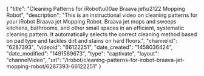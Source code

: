 {
    "title": "Cleaning Patterns for iRobot\u00ae Braava jet\u2122 Mopping Robot",
    "description": "This is an instructional video on cleaning patterns for your iRobot Braava jet Mopping Robot. Braava jet mops and sweeps kitchens, bathrooms, and other small spaces in an efficient, systematic cleaning pattern. It automatically selects the correct cleaning method based on pad type and tackles dirt and stains on hard floors.",
    "channelid": "6287393",
    "videoid": "66122251",
    "date_created": "1458036424",
    "date_modified": "1491589673",
    "type": "captivate",
    "layout": "channelVideo",
    "url": "\/irobot\/cleaning-patterns-for-irobot-braava-jet-mopping-robot\/6287393-66122251"
}